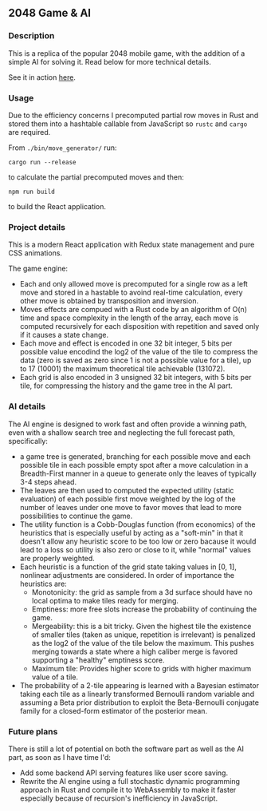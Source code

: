 ## 2048 Game & AI

### Description

This is a replica of the popular 2048 mobile game, with the addition of a simple AI for solving it. Read below for more technical details.

See it in action [here](http://DanWhite90.github.io/solver2048).

### Usage

Due to the efficiency concerns I precomputed partial row moves in Rust and stored them into a hashtable callable from JavaScript so `rustc` and `cargo` are required.

From `./bin/move_generator/` run:

`cargo run --release`

to calculate the partial precomputed moves and then:

`npm run build`

to build the React application.

### Project details

This is a modern React application with Redux state management and pure CSS animations.

The game engine:
- Each and only allowed move is precomputed for a single row as a left move and stored in a hastable to avoind real-time calculation, every other move is obtained by transposition and inversion.
- Moves effects are compued with a Rust code by an algorithm of O(n) time and space complexity in the length of the array, each move is computed recursively for each disposition with repetition and saved only if it causes a state change.
- Each move and effect is encoded in one 32 bit integer, 5 bits per possible value encodind the log2 of the value of the tile to compress the data (zero is saved as zero since 1 is not a possible value for a tile), up to 17 (10001) the maximum theoretical tile achievable (131072).
- Each grid is also encoded in 3 unsigned 32 bit integers, with 5 bits per tile, for compressing the history and the game tree in the AI part.

### AI details

The AI engine is designed to work fast and often provide a winning path, even with a shallow search tree and neglecting the full forecast path, specifically:
- a game tree is generated, branching for each possible move and each possible tile in each possible empty spot after a move calculation in a Breadth-First manner in a queue to generate only the leaves of typically 3-4 steps ahead.
- The leaves are then used to computed the expected utility (static evaluation) of each possible first move weighted by the log of the number of leaves under one move to favor moves that lead to more possibilities to continue the game.
- The utility function is a Cobb-Douglas function (from economics) of the heuristics that is especially useful by acting as a "soft-min" in that it doesn't allow any heuristic score to be too low or zero bacause it would lead to a loss so utility is also zero or close to it, while "normal" values are properly weighted.
- Each heuristic is a function of the grid state taking values in [0, 1], nonlinear adjustments are considered. In order of importance the heuristics are:
  - Monotonicity: the grid as sample from a 3d surface should have no local optima to make tiles ready for merging.
  - Emptiness: more free slots increase the probability of continuing the game.
  - Mergeability: this is a bit tricky. Given the highest tile the existence of smaller tiles (taken as unique, repetition is irrelevant) is penalized as the log2 of the value of the tile below the maximum. This pushes merging towards a state where a high caliber merge is favored supporting a "healthy" emptiness score.
  - Maximum tile: Provides higher score to grids with higher maximum value of a tile.
- The probability of a 2-tile appearing is learned with a Bayesian estimator taking each tile as a linearly transformed Bernoulli random variable and assuming a Beta prior distribution to exploit the Beta-Bernoulli conjugate family for a closed-form estimator of the posterior mean.

### Future plans

There is still a lot of potential on both the software part as well as the AI part, as soon as I have time I'd:
- Add some backend API serving features like user score saving.
- Rewrite the AI engine using a full stochastic dynamic programming approach in Rust and compile it to WebAssembly to make it faster especially because of recursion's inefficiency in JavaScript.

